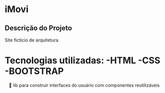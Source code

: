 # iMovi
## Descrição do Projeto
<p>Site fictício de arquitetura</p>
<h1>
   Tecnologias utilizadas:
 -HTML
 -CSS
 -BOOTSTRAP
</h1>
<p align="center">🚀 lib para construir interfaces do usuário com componentes reutilizáveis</p>
  
